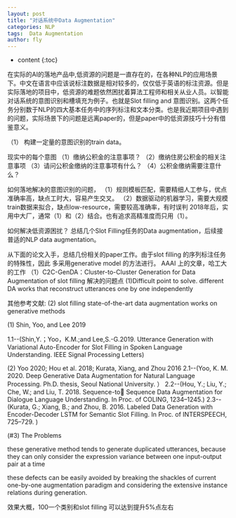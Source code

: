 ```yaml
---
layout: post
title: "对话系统中Data Augmentation"
categories: NLP
tags:  Data Augmentation
author: fly
---
```


* content
{:toc}

在实际的AI的落地产品中,低资源的问题是一直存在的，在各种NLP的应用场景下。中文在语言中应该说标注数据是相对较多的，仅仅低于英语的标注资源。但是实际落地的项目中，低资源的难题依然困扰着算法工程师和相关从业人员。以智能对话系统的意图识别和槽填充为例子。也就是Slot filling and 意图识别。这两个任务分别数于NLP的四大基本任务中的序列标注和文本分类。也是我近期项目中遇到的问题，实际场景下的问题是远离paper的，但是paper中的低资源技巧十分有借鉴意义。

（1） 构建一定量的意图识别的train data。

现实中的每个意图
（1）缴纳公积金的注意事项？
（2）缴纳住房公积金的相关注意事项
（3）请问公积金缴纳的注意事项有什么？
（4）公积金缴纳需要注意什么？

如何落地解决的意图识别的问题，
（1）规则模板匹配，需要精细人工参与，优点准确率高，缺点工时大，容易产生交叉。
（2）数据驱动的机器学习，需要大规模train数据来拟合，缺点low-resource，需要较高准确率，有时误判
2018年后，实用中大厂，通常（1）和（2）结合。也有追求高精准度而只用（1）。

如何解决低资源困扰？
总结几个Slot Filling任务的Data augmentation，后续接普适的NLP data augmentation。

从下面的论文入手，总结几份相关的paper工作。由于slot filling 的序列标注任务的特殊性，因此
多采用generative model 的方法进行。
AAAI 上的文章，哈工大的工作
（1）C2C-GenDA：Cluster-to-Cluster Generation for Data Augmentation of slot filling
解决的问题点
(1)Difficult point to solve. 
different DA works that reconstruct utterances one by one independently

其他参考文献:
(2) slot filling state-of-the-art data augmentation works on generative methods
    
(1)  Shin, Yoo, and Lee 2019

1.1--(Shin,Y.；Yoo，K.M.;and Lee,S.-G.2019. Utterance Generation with Variational Auto-Encoder for Slot Filling in Spoken Language Understanding. IEEE Signal Processing Letters)        

(2) Yoo 2020; Hou et al. 2018; Kurata, Xiang, and Zhou 2016
    2.1--(Yoo, K. M. 2020. Deep Generative Data Augmentation for 
Natural Language Processing. Ph.D. thesis, Seoul National University. ）
    2.2--(Hou, Y.; Liu, Y.; Che, W.; and Liu, T. 2018. Sequence-to
Sequence Data Augmentation for Dialogue Language Understanding. In Proc. of COLING, 1234–1245.)
    2.3--(Kurata, G.; Xiang, B.; and Zhou, B. 2016. Labeled Data 
Generation with Encoder-Decoder LSTM for Semantic Slot Filling. In Proc. of INTERSPEECH, 725–729. )

(#3) The Problems  

 these generative method tends to generate duplicated utterances, because they can only consider the expression variance between one input-output pair at a time

 these defects can be easily avoided by breaking the shackles of current one-by-one augmentation paradigm and considering the extensive instance relations during generation.
 
效果大概，100一个类别和slot filling 可以达到提升5%点左右
